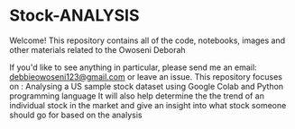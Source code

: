 # Stock-ANALYSIS
Welcome! This repository contains all of the code, notebooks, images and other materials related to the Owoseni Deborah

If you'd like to see anything in particular, please send me an email: debbieowoseni123@gmail.com or leave an issue.
This repository focuses on :
Analysing a US sample stock dataset using Google Colab and Python programming language
It will also help determine the the trend of an individual stock in the market and give an insight into what stock someone should go for based on the analysis 

